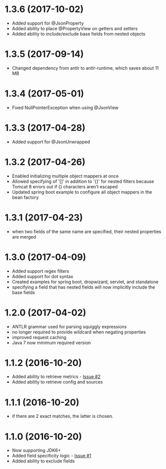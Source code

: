 # 1.3.6 (2017-10-02)

* Added support for @JsonProperty
* Added ability to place @PropertyView on getters and setters
* Added ability to include/exclude base fields from nested objects

# 1.3.5 (2017-09-14)

* Changed dependency from antlr to antlr-runtime, which saves about 11 MB

# 1.3.4 (2017-05-01)

* Fixed NullPointerException when using @JsonView

# 1.3.3 (2017-04-28)

* Added support for @JsonUnwrapped

# 1.3.2 (2017-04-26)

* Enabled initializing multiple object mappers at once
* Allowed specifying of '[]' in addition to '{}' for nested filters because Tomcat 8 errors out if {} characters aren't escaped
* Updated spring boot example to configure all object mappers in the bean factory

# 1.3.1 (2017-04-23)

* when two fields of the same name are specified, their nested properties are merged

# 1.3.0 (2017-04-09)

* Added support regex filters
* Added support for dot syntax
* Created examples for spring boot, dropwizard, servlet, and standalone
* specifying a field that has nested fields will now implicitly include the base fields

# 1.2.0 (2017-04-02)

* ANTLR grammar used for parsing squiggly expressions
* no longer required to provide wildcard when negating properties
* improved request caching
* Java 7 now minimum required version


# 1.1.2 (2016-10-20)

* Added ability to retrieve metrics - [Issue #2](https://github.com/bohnman/squiggly-filter-jackson/issues/2)
* Added ability to retrieve config and sources

# 1.1.1 (2016-10-20)

* if there are 2 exact matches, the latter is chosen.

# 1.1.0 (2016-10-20)

* Now supporting JDK6+
* Added field specificity logic  - [Issue #1](https://github.com/bohnman/squiggly-filter-jackson/issues/1)
* Added ability to exclude fields
